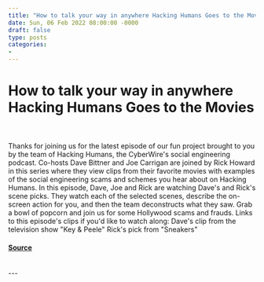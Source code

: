```yaml
---
title: "How to talk your way in anywhere Hacking Humans Goes to the Movies"
date: Sun, 06 Feb 2022 08:00:00 -0000
draft: false
type: posts
categories: 
- 
---
```

# How to talk your way in anywhere Hacking Humans Goes to the Movies

<br/>

<br/>
Thanks for joining us for the latest episode of our fun project brought to you by the team of Hacking Humans, the CyberWire's social engineering podcast. Co-hosts Dave Bittner and Joe Carrigan are joined by Rick Howard in this series where they view clips from their favorite movies with examples of the social engineering scams and schemes you hear about on Hacking Humans. In this episode, Dave, Joe and Rick are watching Dave's and Rick's scene picks. They watch each of the selected scenes, describe the on-screen action for you, and then the team deconstructs what they saw. Grab a bowl of popcorn and join us for some Hollywood scams and frauds. Links to this episode's clips if you'd like to watch along: Dave's clip from the television show "Key & Peele" Rick's pick from "Sneakers"

#### [Source](https://thecyberwire.com/podcasts/hacking-humans-goes-to-the-movies/6/notes)

<br/>
---
